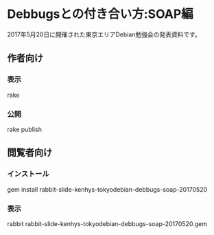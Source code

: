 # Debbugsとの付き合い方:SOAP編

2017年5月20日に開催された東京エリアDebian勉強会の発表資料です。

## 作者向け

### 表示

  rake

### 公開

  rake publish

## 閲覧者向け

### インストール

  gem install rabbit-slide-kenhys-tokyodebian-debbugs-soap-20170520

### 表示

  rabbit rabbit-slide-kenhys-tokyodebian-debbugs-soap-20170520.gem

